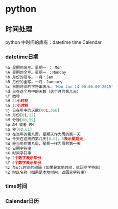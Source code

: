  # python
## 时间处理
python 中时间的库有：datetime time Calendar
### datetime日期
```python
%a 星期的简写。星期一 ： Mon
%A 星期的全写。星期一 ：Monday
%b 月份的简写。一月：Jan
%B 月份的全写。一月：January
%c 日期时间的字符串表示。'Mon Jan 14 00:00:00 2019'
%d 日在这个月中的天数（这个月的第几天）
%f 微秒
%H 24小时制
%h 12小时制
%j 日在年中的天数[001,366]
%m 月份[01,12]
%M 分钟[00,59]
%p AM 或者 PM
%S 秒[00,61]
%U 在当年的第几周，星期天作为周的第一天
%w 今天在这周的第几天[0,6]，6表示星期天
%W 是当年的第几周，星期一作为周的第一天
%x 日期字符串
%X 时间字符串
%y 2个数字表示年份
%Y 4个数字表示年份
%z 与utc时间的间隔（如果是本地时间，返回空字符串）
%Z 时区名称（如果是本地时间，返回空字符串）
```
### time时间
### Calendar日历